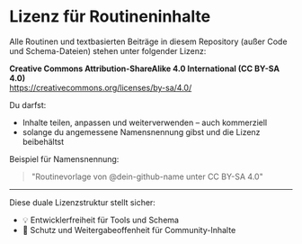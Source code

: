 # Lizenz für Routineninhalte

Alle Routinen und textbasierten Beiträge in diesem Repository (außer Code und Schema-Dateien) stehen unter folgender Lizenz:

**Creative Commons Attribution-ShareAlike 4.0 International (CC BY-SA 4.0)**  
https://creativecommons.org/licenses/by-sa/4.0/

Du darfst:

- Inhalte teilen, anpassen und weiterverwenden – auch kommerziell
- solange du angemessene Namensnennung gibst und die Lizenz beibehältst

Beispiel für Namensnennung:  
> "Routinevorlage von @dein-github-name unter CC BY-SA 4.0"

---

Diese duale Lizenzstruktur stellt sicher:
- 💡 Entwicklerfreiheit für Tools und Schema
- 🤝 Schutz und Weitergabeoffenheit für Community-Inhalte
